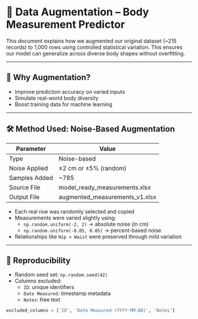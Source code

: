 # 🧪 Data Augmentation – Body Measurement Predictor

This document explains how we augmented our original dataset (~215 records) to 1,000 rows using controlled statistical variation. This ensures our model can generalize across diverse body shapes without overfitting.

---

## 🎯 Why Augmentation?

- Improve prediction accuracy on varied inputs
- Simulate real-world body diversity
- Boost training data for machine learning

---

## 🛠️ Method Used: Noise-Based Augmentation

| Parameter         | Value                        |
|------------------|------------------------------|
| Type             | Noise-based                  |
| Noise Applied    | ±2 cm or ±5% (random)        |
| Samples Added    | ~785                         |
| Source File      | model_ready_measurements.xlsx |
| Output File      | augmented_measurements_v1.xlsx |

- Each real row was randomly selected and copied
- Measurements were varied slightly using:
  - `np.random.uniform(-2, 2)` → absolute noise (in cm)
  - `np.random.uniform(-0.05, 0.05)` → percent-based noise
- Relationships like `Hip > Waist` were preserved through mild variation

---

## 🔁 Reproducibility

- Random seed set: `np.random.seed(42)`
- Columns excluded:
  - `ID`: unique identifiers
  - `Date Measured`: timestamp metadata
  - `Notes`: free text

```python
excluded_columns = ['ID', 'Date Measured (YYYY-MM-DD)', 'Notes']
